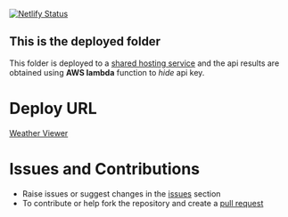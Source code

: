 [![Netlify Status](https://api.netlify.com/api/v1/badges/d8af29e2-20cf-435c-ad05-f65cfe96823a/deploy-status)](https://app.netlify.com/sites/webapp-weather/deploys)

## This is the deployed folder
This folder is deployed to a [shared hosting service](https://www.netlify.com) and the api results are obtained using **AWS lambda** function to *hide* api key.


# Deploy **URL**
[Weather Viewer](https://webapp-weather.netlify.app)

# Issues and Contributions
* Raise issues or suggest changes in the [issues](https://github.com/humble-barnacle001/webapp-weather/issues) section
* To contribute or help fork the repository and create a [pull request](https://github.com/humble-barnacle001/webapp-weather/pulls)